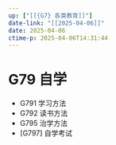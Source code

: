 ```yaml
---
up: ["[[{G7} 各类教育]]"]
date-link: "[[2025-04-06]]"
date: 2025-04-06
ctime-p: 2025-04-06T14:31:44
---
```


# G79 自学

- G791 学习方法
- G792 读书方法
- G795 治学方法
- [G797] 自学考试
